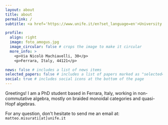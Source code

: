 ```yaml
---
layout: about
title: about
permalink: /
subtitle: <a href='https://www.unife.it/en?set_language=en'>University of Ferrara</a>.

profile:
  align: right
  image: foto_amogus.jpg
  image_circular: false # crops the image to make it circular
  more_info: >
    <p>Via Nicolò Machiavelli, 30</p>
    <p>Ferrara, Italy, 44121</p>

news: false # includes a list of news items
selected_papers: false # includes a list of papers marked as "selected={true}"
social: true # includes social icons at the bottom of the page
---
```


Greetings! I am a PhD student based in Ferrara, Italy, working in non-commutative algebra, mostly on braided monoidal categories and quasi-Hopf algebras.

For any question, don't hesitate to send me an email at: `matteo.misurati[at]unife.it`
